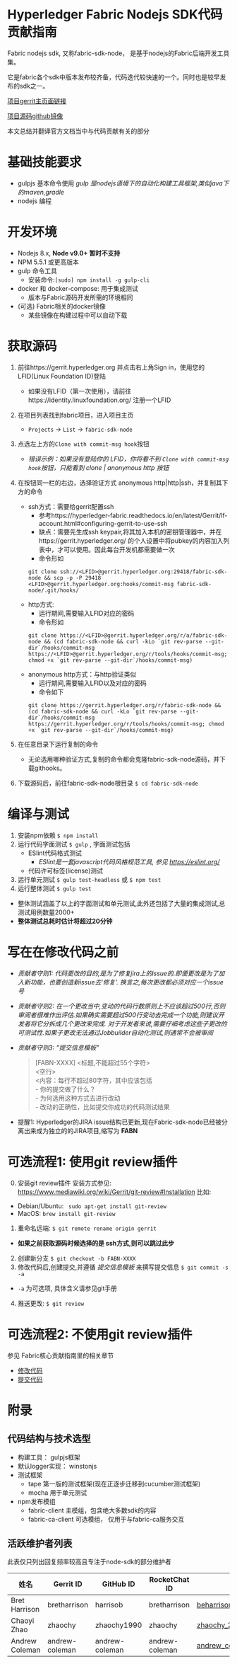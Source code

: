 # Hyperledger Fabric Nodejs SDK代码贡献指南
Fabric nodejs sdk, 又称fabric-sdk-node， 是基于nodejs的Fabric后端开发工具集。

它是fabric各个sdk中版本发布较齐备，代码迭代较快速的一个。同时也是较早发布的sdk之一。

[项目gerrit主页面链接](https://gerrit.hyperledger.org/r/#/admin/projects/fabric-sdk-node)

[项目源码github镜像](https://github.com/hyperledger/fabric-sdk-node)

本文总结并翻译官方文档当中与代码贡献有关的部分

# 基础技能要求

- gulpjs 基本命令使用
 *gulp 是nodejs语境下的自动化构建工具框架,类似java下的maven,gradle*
- nodejs 编程

# 开发环境

- Nodejs 8.x, **Node v9.0+ 暂时不支持**
- NPM 5.5.1 或更高版本
- gulp 命令工具 
  - 安装命令:`[sudo] npm install -g gulp-cli`
- docker 和 docker-compose: 用于集成测试
  - 版本与Fabric源码开发所需的环境相同
- (可选) Fabric相关的docker镜像
  - 某些镜像在构建过程中可以自动下载
  
# 获取源码
1. 前往https://gerrit.hyperledger.org 并点击右上角Sign in，使用您的LFID(Linux Foundation ID)登陆
    * 如果没有LFID（第一次使用），请前往https://identity.linuxfoundation.org/ 注册一个LFID
2. 在项目列表找到fabric项目，进入项目主页
    * `Projects` -> `List` -> `fabric-sdk-node`
3. 点选左上方的`Clone with commit-msg hook`按钮
    * *错误示例：如果没有登陆你的 LFID，你将看不到 `Clone with commit-msg hook`按钮，只能看到 clone | anonymous http 按钮*
4. 在按钮同一栏的右边，选择验证方式 anonymous http|http|ssh，并复制其下方的命令
    * ssh方式：需要给gerrit配置ssh
      - 参考https://hyperledger-fabric.readthedocs.io/en/latest/Gerrit/lf-account.html#configuring-gerrit-to-use-ssh
      - 缺点：需要先生成ssh keypair,将其加入本机的密钥管理器中，并在https://gerrit.hyperledger.org/ 的个人设置中将pubkey的内容加入列表中，才可以使用。因此每台开发机都需要做一次
      - 命令形如
      ```
      git clone ssh://<LFID>@gerrit.hyperledger.org:29418/fabric-sdk-node && scp -p -P 29418 <LFID>@gerrit.hyperledger.org:hooks/commit-msg fabric-sdk-node/.git/hooks/
      ```
    * http方式:
      - 运行期间,需要输入LFID对应的密码
      - 命令形如
      ```
      git clone https://<LFID>@gerrit.hyperledger.org/r/a/fabric-sdk-node && (cd fabric-sdk-node && curl -kLo `git rev-parse --git-dir`/hooks/commit-msg https://<LFID>@gerrit.hyperledger.org/r/tools/hooks/commit-msg; chmod +x `git rev-parse --git-dir`/hooks/commit-msg)
      ```
    * anonymous http方式：与http验证类似
      - 运行期间,需要输入LFID以及对应的密码
      - 命令如下
      ```
      git clone https://gerrit.hyperledger.org/r/fabric-sdk-node && (cd fabric-sdk-node && curl -kLo `git rev-parse --git-dir`/hooks/commit-msg https://gerrit.hyperledger.org/r/tools/hooks/commit-msg; chmod +x `git rev-parse --git-dir`/hooks/commit-msg)
      ```

5. 在任意目录下运行复制的命令
    * 无论选用哪种验证方式,复制的命令都会克隆fabric-sdk-node源码，并下载githooks。
6. 下载源码后，前往fabric-sdk-node根目录 `$ cd fabric-sdk-node`

# 编译与测试

1. 安装npm依赖  `$ npm install`
2. 运行代码字面测试  `$ gulp` , 字面测试包括
    - ESlint代码格式测试
        - *ESlint是一套javascript代码风格规范工具, 参见  https://eslint.org/*
    - 代码许可标签(license)测试
3. 运行单元测试 `$ gulp test-headless` 或 `$ npm test`
4. 运行整体测试 `$ gulp test`
  - 整体测试涵盖了以上的字面测试和单元测试,此外还包括了大量的集成测试,总测试用例数量2000+
  - **整体测试总耗时估计将超过20分钟**
  
# 写在在修改代码之前
- *贡献者守则1: 代码更改的目的,是为了修复jira上的issue的.即便更改是为了加入新功能，也要创造新issue去'修复'. 换言之,每次更改都必须对应一个issue号*

- *贡献者守则2: 在一个更改当中,变动的代码行数原则上不应该超过500行,否则审阅者很难作出评估.如果确实需要超过500行变动去完成一个功能,则建议开发者将它分拆成几个更改来完成. 对于开发者来说,需要仔细考虑这些子更改的可测试性.如果子更改无法通过Jobbuilder自动化测试,则通常不会被审阅*

- *贡献者守则3: "提交信息模板"*

  > [FABN-XXXX] <标题,不能超过55个字符>  
  > <空行>  
  > <内容：每行不超过80字符，其中应该包括  
  >     - 你的提交做了什么？  
  >     - 为何选用这种方式去进行改动  
  >     - 改动的正确性，比如提交你成功的代码测试结果
  >     
  > >
- 提醒1: Hyperledger的JIRA issue结构已更新,现在Fabric-sdk-node已经被分离出来成为独立的的JIRA项目,缩写为 **FABN**

# 可选流程1: 使用git review插件
0. 安装git review插件
安装方式参见: https://www.mediawiki.org/wiki/Gerrit/git-review#Installation
比如:
- Debian/Ubuntu: ` sudo apt-get install git-review`  
- MacOS: `brew install git-review`
1. 重命名远端: `$ git remote rename origin gerrit`
- **如果之前获取源码时候选择的是 ssh方式,则可以跳过此步**
2. 创建新分支  `$ git checkout -b FABN-XXXX`
3. 修改代码后,创建提交,并遵循 *提交信息模板* 来撰写提交信息
  `$ git commit -s -a`
  - `-a` 为可选项, 具体含义请参见git手册
4. 推送更改: `$ git review`

# 可选流程2: 不使用git review插件

参见 Fabric核心贡献指南里的相关章节
- [修改代码](./fabric.md#%E4%BF%AE%E6%94%B9%E4%BB%A3%E7%A0%81)
- [提交代码](./fabric.md#%E6%8F%90%E4%BA%A4%E4%BB%A3%E7%A0%81)

# 附录

代码结构与技术选型
--------------
- 构建工具： gulpjs框架
- 默认logger实现： winstonjs
- 测试框架
  - tape 第一版的测试框架(现在正逐步迁移到cucumber测试框架)
  - mocha 用于单元测试
- npm发布模组
  - fabric-client 主模组，包含绝大多数sdk的内容
  - fabric-ca-client 可选模组， 仅用于与fabric-ca服务交互


活跃维护者列表
-------------
此表仅只列出回复频率较高且专注于node-sdk的部分维护者

| 姓名                      | Gerrit ID           | GitHub ID         | RocketChat ID  | email                               |
| ------------------------- | ------------------- | ---------------- | -------------- | ----------------------------------- |
| Bret Harrison             | bretharrison        | harrisob         | bretharrison   | beharrison@nc.rr.com                |
| Chaoyi Zhao               | zhaochy             | zhaochy1990      | zhaochy        | zhaochy_2015@hotmail.com            |
| Andrew Coleman            | andrew-coleman      | andrew-coleman   | andrew-coleman | andrew_coleman@uk.ibm.com           |






